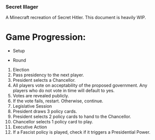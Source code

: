 ### Secret Illager

A Minecraft recreation of Secret Hitler. This document is heavily WIP.

# Game Progression:
- Setup


- Round
1. Election
  1. Pass presidency to the next player.
  2. President selects a Chancellor.
  3. All players vote on acceptability of the proposed government. Any players who do not vote in time will default to yes.
  4. Votes are revealed publicly.
  5. If the vote fails, restart. Otherwise, continue.
2. Legislative Session
  1. President draws 3 policy cards.
  2. President selects 2 policy cards to hand to the Chancellor.
  3. Chancellor selects 1 policy card to play.
3. Executive Action
  1. If a Fascist policy is played, check if it triggers a Presidential Power.